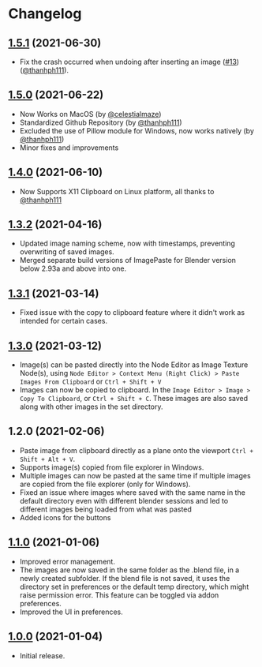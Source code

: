 # Changelog

## [1.5.1](https://github.com/Yeetus3141/ImagePaste/compare/v1.5.0...v1.5.1) (2021-06-30)
- Fix the crash occurred when undoing after inserting an image ([#13](https://github.com/Yeetus3141/ImagePaste/issues/13)) ([@thanhph111](https://github.com/thanhph111)).

## [1.5.0](https://github.com/Yeetus3141/ImagePaste/compare/v1.4.0...v1.5.0) (2021-06-22)
- Now Works on MacOS (by [@celestialmaze](https://twitter.com/cmzw_))
- Standardized Github Repository (by [@thanhph111](https://github.com/thanhph111))
- Excluded the use of Pillow module for Windows, now works natively (by [@thanhph111](https://github.com/thanhph111))
- Minor fixes and improvements

## [1.4.0](https://github.com/Yeetus3141/ImagePaste/compare/v1.3.2...v1.4.0) (2021-06-10)
- Now Supports X11 Clipboard on Linux platform, all thanks to [@thanhph111](https://github.com/thanhph111)

## [1.3.2](https://github.com/Yeetus3141/ImagePaste/compare/v1.3.1...v1.3.2) (2021-04-16)
- Updated image naming scheme, now with timestamps, preventing overwriting of saved images.
- Merged separate build versions of ImagePaste for Blender version below 2.93a and above into one.

## [1.3.1](https://github.com/Yeetus3141/ImagePaste/compare/v1.3.0...v1.3.1) (2021-03-14)
- Fixed issue with the copy to clipboard feature where it didn't work as intended for certain cases.

## [1.3.0](https://github.com/Yeetus3141/ImagePaste/compare/v1.1.0...v1.3.0) (2021-03-12)
- Image(s) can be pasted directly into the Node Editor as Image Texture Node(s), using `Node Editor > Context Menu (Right Click) > Paste Images From Clipboard` or `Ctrl + Shift + V`
- Images can now be copied to clipboard. In the `Image Editor > Image > Copy To Clipboard`, or `Ctrl + Shift + C`. These images are also saved along with other images in the set directory.

## 1.2.0 (2021-02-06)
- Paste image from clipboard directly as a plane onto the viewport `Ctrl + Shift + Alt + V`.
- Supports image(s) copied from file explorer in Windows.
- Multiple images can now be pasted at the same time if multiple images are copied from the file explorer (only for Windows).
- Fixed an issue where images where saved with the same name in the default directory even with different blender sessions and led to different images being loaded from what was pasted
- Added icons for the buttons

## [1.1.0](https://github.com/Yeetus3141/ImagePaste/compare/v1.0.0...v1.1.0) (2021-01-06)
- Improved error management.
- The images are now saved in the same folder as the .blend file, in a newly created subfolder. If the blend file is not saved, it uses the directory set in preferences or the default temp directory, which might raise permission error. This feature can be toggled via addon preferences.
- Improved the UI in preferences.

## [1.0.0](https://github.com/Yeetus3141/ImagePaste/releases/tag/v1.0.0) (2021-01-04)
- Initial release.
